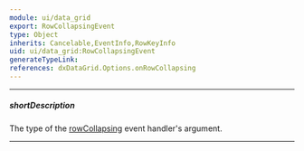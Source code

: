 ```yaml
---
module: ui/data_grid
export: RowCollapsingEvent
type: Object
inherits: Cancelable,EventInfo,RowKeyInfo
uid: ui/data_grid:RowCollapsingEvent
generateTypeLink: 
references: dxDataGrid.Options.onRowCollapsing
---
```

---
##### shortDescription
The type of the [rowCollapsing]({basewidgetpath}/Events/#rowCollapsing) event handler's argument.

---
<!-- Description goes here -->